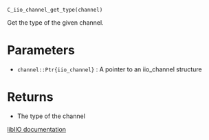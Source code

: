 ```
C_iio_channel_get_type(channel)
```

Get the type of the given channel.

# Parameters

  * `channel::Ptr{iio_channel}` : A pointer to an iio_channel structure

# Returns

  * The type of the channel

[libIIO documentation](https://analogdevicesinc.github.io/libiio/master/libiio/group__Channel.html#ga281660051fb40b5b4055227466a3be36)
